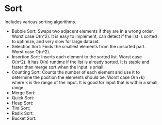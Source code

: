 # Sort

Includes various sorting algorithms.

- Bubble Sort: Swaps two adjacent elements if they are in a wrong order. Worst case O(n^2). It is easy to implement, can detect if the list is sorted to optimize, and very slow for large dataset.
- Selection Sort: Finds the smallest elements from the unsorted part. Worst case O(n^2).
- Insertion Sort: Inserts each element to the sorted list. Worst case O(n^2). It has O(n) runtime if the list is already sorted. It is stable and faster than merge sort when the input is small.
- Counting Sort: Counts the number of each element and use it to determine the position the elements should be. Worst case O(n+k) where k is the range of the input. It is good for input that is within a small range.
- Merge Sort:
- Quick Sort:
- Heap Sort:
- Tim Sort:
- Radix Sort:
- Bucket Sort: